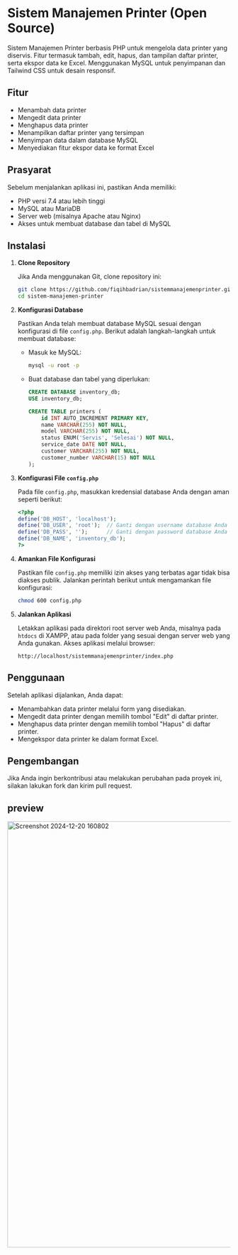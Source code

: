 
# Sistem Manajemen Printer (Open Source)

Sistem Manajemen Printer berbasis PHP untuk mengelola data printer yang diservis. Fitur termasuk tambah, edit, hapus, dan tampilan daftar printer, serta ekspor data ke Excel. Menggunakan MySQL untuk penyimpanan dan Tailwind CSS untuk desain responsif.


## Fitur

- Menambah data printer
- Mengedit data printer
- Menghapus data printer
- Menampilkan daftar printer yang tersimpan
- Menyimpan data dalam database MySQL
- Menyediakan fitur ekspor data ke format Excel

## Prasyarat

Sebelum menjalankan aplikasi ini, pastikan Anda memiliki:

- PHP versi 7.4 atau lebih tinggi
- MySQL atau MariaDB
- Server web (misalnya Apache atau Nginx)
- Akses untuk membuat database dan tabel di MySQL

## Instalasi

1. **Clone Repository**

   Jika Anda menggunakan Git, clone repository ini:

   ```bash
   git clone https://github.com/fiqihbadrian/sistemmanajemenprinter.git
   cd sistem-manajemen-printer
   ```

2. **Konfigurasi Database**

   Pastikan Anda telah membuat database MySQL sesuai dengan konfigurasi di file `config.php`. Berikut adalah langkah-langkah untuk membuat database:

   - Masuk ke MySQL:

     ```bash
     mysql -u root -p
     ```

   - Buat database dan tabel yang diperlukan:

     ```sql
     CREATE DATABASE inventory_db;
     USE inventory_db;

     CREATE TABLE printers (
         id INT AUTO_INCREMENT PRIMARY KEY,
         name VARCHAR(255) NOT NULL,
         model VARCHAR(255) NOT NULL,
         status ENUM('Servis', 'Selesai') NOT NULL,
         service_date DATE NOT NULL,
         customer VARCHAR(255) NOT NULL,
         customer_number VARCHAR(15) NOT NULL
     );
     ```

3. **Konfigurasi File `config.php`**

   Pada file `config.php`, masukkan kredensial database Anda dengan aman seperti berikut:

   ```php
   <?php
   define('DB_HOST', 'localhost');
   define('DB_USER', 'root');  // Ganti dengan username database Anda
   define('DB_PASS', '');      // Ganti dengan password database Anda
   define('DB_NAME', 'inventory_db');
   ?>
   ```

4. **Amankan File Konfigurasi**

   Pastikan file `config.php` memiliki izin akses yang terbatas agar tidak bisa diakses publik. Jalankan perintah berikut untuk mengamankan file konfigurasi:

   ```bash
   chmod 600 config.php
   ```

5. **Jalankan Aplikasi**

   Letakkan aplikasi pada direktori root server web Anda, misalnya pada `htdocs` di XAMPP, atau pada folder yang sesuai dengan server web yang Anda gunakan. Akses aplikasi melalui browser:

   ```
   http://localhost/sistemmanajemenprinter/index.php
   ```

## Penggunaan

Setelah aplikasi dijalankan, Anda dapat:

- Menambahkan data printer melalui form yang disediakan.
- Mengedit data printer dengan memilih tombol "Edit" di daftar printer.
- Menghapus data printer dengan memilih tombol "Hapus" di daftar printer.
- Mengekspor data printer ke dalam format Excel.

## Pengembangan

Jika Anda ingin berkontribusi atau melakukan perubahan pada proyek ini, silakan lakukan fork dan kirim pull request.

## preview

<img width="960" alt="Screenshot 2024-12-20 160802" src="https://github.com/user-attachments/assets/5f42e914-b101-4600-9efe-a515289dd9f2" />
